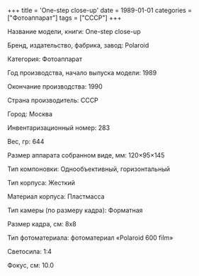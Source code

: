 +++
title = 'One-step close-up'
date = 1989-01-01
categories = ["Фотоаппарат"]
tags = ["СССР"]
+++

Название модели, книги: One-step close-up

Бренд, издательство, фабрика, завод: Polaroid

Категория: Фотоаппарат

Год производства, начало выпуска модели: 1989

Окончание производства: 1990

Страна производитель: СССР

Город: Москва

Инвентаризационный номер: 283

Вес, гр: 644

Размер аппарата  собранном виде, мм: 120×95×145

Тип компоновки: Однообъективный, горизонтальный

Тип корпуса: Жесткий

Материал корпуса: Пластмасса

Тип камеры (по размеру кадра): Форматная

Размер кадра, см: 8x8

Тип фотоматериала: фотоматериал «Polaroid 600 film»

Светосила: 1:4

Фокус, см: 10.0

